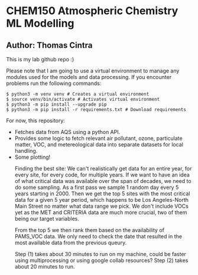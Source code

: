 # CHEM150 Atmospheric Chemistry ML Modelling
## Author: Thomas Cintra

This is my lab github repo :) 

Please note that I am going to use a virtual environment to manage any modules used for the models and data processing. If you encounter problems run the following commands:

```
$ python3 -m venv venv # Creates a virtual environment
$ source venv/bin/activate # Activates virtual environment
$ python3 -m pip install --upgrade pip
$ python3 -m pip install -r requirements.txt # Download requirements
```

For now, this repository:

<ul>
    <li>Fetches data from AQS using a python API.</li>
    <li>Provides some logic to fetch relevant air pollutant, ozone, particulate matter, VOC, and metereological data into separate datasets for local handling.</li>
    <li>Some plotting!</li>
</li>

Finding the best site:
We can't realistically get data for an entire year, for every site, for every code, for multiple years. If we want to have an idea of what critical data was available over the span of decades, we need to do some sampling. As a first pass we sample 1 random day every 5 years starting in 2000. Then we get the top 5 sites with the most critical data for a given 5 year period, which happens to be Los Angeles-North Main Street no matter what data range we pick. We don't include VOCs yet as the MET and CRITERIA data are much more crucial, two of them being our target variables. 

From the top 5 we then rank them based on the availability of PAMS_VOC data. We only need to check the date that resulted in the most available data from the previous queury.

Step (1) takes about 30 minutes to run on my machine, could be faster using multiprocessing or using google collab resources?
Step (2) takes about 20 minutes to run.